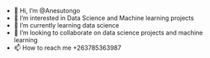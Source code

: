 - 👋 Hi, I’m @Anesutongo
- 👀 I’m interested in Data Science and Machine learning projects
- 🌱 I’m currently learning data science
- 💞️ I’m looking to collaborate on data science projects and machine learning
- 📫 How to reach me +263785363987

<!---
Anesutongo/Anesutongo is a ✨ special ✨ repository because its `README.md` (this file) appears on your GitHub profile.
You can click the Preview link to take a look at your changes.
--->
